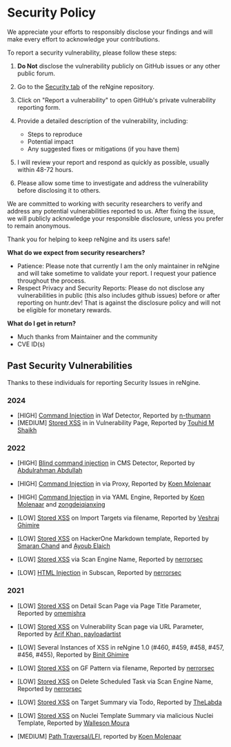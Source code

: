 # Security Policy

We appreciate your efforts to responsibly disclose your findings and will make every effort to acknowledge your contributions.

To report a security vulnerability, please follow these steps:

1. **Do Not** disclose the vulnerability publicly on GitHub issues or any other public forum.

2. Go to the [Security tab](https://github.com/yogeshojha/rengine/security) of the reNgine repository.

3. Click on "Report a vulnerability" to open GitHub's private vulnerability reporting form.

4. Provide a detailed description of the vulnerability, including:
   - Steps to reproduce
   - Potential impact
   - Any suggested fixes or mitigations (if you have them)

5. I will review your report and respond as quickly as possible, usually within 48-72 hours.

6. Please allow some time to investigate and address the vulnerability before disclosing it to others.

We are committed to working with security researchers to verify and address any potential vulnerabilities reported to us. After fixing the issue, we will publicly acknowledge your responsible disclosure, unless you prefer to remain anonymous.

Thank you for helping to keep reNgine and its users safe!

**What do we expect from security researchers?**

* Patience: Please note that currently I am the only maintainer in reNgine and will take sometime to validate your report. I request your patience throughout the process.
* Respect Privacy and Security Reports: Please do not disclose any vulnerabilities in public (this also includes github issues) before or after reporting on huntr.dev! That is against the disclosure policy and will not be eligible for monetary rewards.

**What do I get in return?**

* Much thanks from Maintainer and the community
* CVE ID(s)

## Past Security Vulnerabilities

Thanks to these individuals for reporting Security Issues in reNgine.

### 2024

* [HIGH] [Command Injection](https://github.com/yogeshojha/rengine/security/advisories/GHSA-fx7f-f735-vgh4) in Waf Detector, Reported by [n-thumann](https://github.com/n-thumann)
* [MEDIUM] [Stored XSS](https://github.com/yogeshojha/rengine/security/advisories/GHSA-96q4-fj2m-jqf7) in in Vulnerability Page, Reported by [Touhid M Shaikh](https://github.com/touhidshaikh)

### 2022

* [HIGH] [Blind command injection](https://huntr.dev/bounties/b255cf59-9ecd-4255-b9a2-b40b5ec6c572/) in CMS Detector, Reported by [Abdulrahman Abdullah](https://github.com/ph33rr)

* [HIGH] [Command Injection](https://huntr.dev/bounties/00e10ef7-ff5e-450f-84ae-88c793d1a607/) in via Proxy, Reported by [Koen Molenaar](https://github.com/k0enm)

* [HIGH] [Command Injection](https://huntr.dev/bounties/7f1f9abb-a801-444d-bd58-97e1c0b2ddb9/) in via YAML Engine, Reported by [Koen Molenaar](https://github.com/k0enm) and [zongdeiqianxing](https://github.com/zongdeiqianxing)

* [LOW] [Stored XSS](https://huntr.dev/bounties/dfd440ba-4330-413c-8b21-a3d8bf02a67e/) on Import Targets via filename, Reported by [Veshraj Ghimire](https://github.com/V35HR4J)

* [LOW] [Stored XSS](https://huntr.dev/bounties/8ea5d3a6-f857-45e4-9473-e4d9cb8f7c77/) on HackerOne Markdown template, Reported by [Smaran Chand](https://github.com/smaranchand) and [Ayoub Elaich](https://github.com/sicks3c)

* [LOW] [Stored XSS](https://huntr.dev/bounties/6e2b7f19-d457-4e05-b2d5-888110898147/) via Scan Engine Name, Reported by [nerrorsec](https://github.com/nerrorsec)

* [LOW] [HTML Injection](https://huntr.dev/bounties/da2d32a1-8faf-453d-8fa8-c264fd8d7806/) in Subscan, Reported by [nerrorsec](https://github.com/nerrorsec)


### 2021
* [LOW] [Stored XSS](https://github.com/yogeshojha/rengine/issues/178) on Detail Scan Page via Page Title Parameter, Reported by [omemishra](https://github.com/omemishra)

* [LOW] [Stored XSS](https://github.com/yogeshojha/rengine/issues/347) on Vulnerability Scan page via URL Parameter, Reported by [Arif Khan, payloadartist](https://twitter.com/payloadartist)

* [LOW] Several Instances of XSS in reNgine 1.0 (#460, #459, #458, #457, #456, #455), Reported by [Binit Ghimire](https://github.com/TheBinitGhimire)

* [LOW] [Stored XSS](https://huntr.dev/bounties/ac07ae2a-1335-4dca-8d55-64adf720bafb/) on GF Pattern via filename, Reported by [nerrorsec](https://github.com/nerrorsec)

* [LOW] [Stored XSS](https://huntr.dev/bounties/0f8de2a4-7590-48f1-a5af-1e2cab9f6e85/) on Delete Scheduled Task via Scan Engine Name, Reported by [nerrorsec](https://github.com/nerrorsec)

* [LOW] [Stored XSS](https://huntr.dev/bounties/693a7d23-c5d4-448e-bbf6-50b3f0ad8544/) on Target Summary via Todo, Reported by [TheLabda](https://github.com/thelabda)

* [LOW] [Stored XSS](https://huntr.dev/bounties/81c48a07-9cb8-4da8-babc-28a4076a5e92/) on Nuclei Template Summary via malicious Nuclei Template, Reported by [Walleson Moura](https://github.com/phor3nsic)

* [MEDIUM] [Path Traversal/LFI](https://huntr.dev/bounties/5df1a485-7a1e-411d-9664-0f4343e8512a/), reported by [Koen Molenaar](https://github.com/k0enm)
